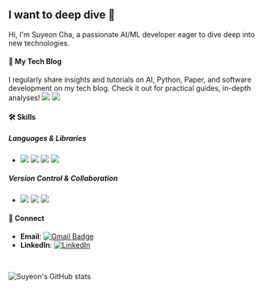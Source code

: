 I want to deep dive 🤿
--- 

Hi, I'm Suyeon Cha, a passionate AI/ML developer eager to dive deep into new technologies.

#### 📝 My Tech Blog
I regularly share insights and tutorials on AI, Python, Paper, and software development on my tech blog. Check it out for practical guides, in-depth analyses!
<a href="https://velog.io/@cha-suyeon" target="_blank"><img src="https://img.shields.io/badge/Velog-20c997?style=flat-square&logo=Vimeo&logoColor=white"/></a>
<a href="https://chasuyeon.tistory.com/" target="_blank"><img src="https://img.shields.io/badge/tistory-000000?style=flat-square&logo=Tistory&logoColor=white"/></a>

#### 🛠 Skills

##### Languages & Libraries
- <img src="https://img.shields.io/badge/PyTorch-EE4C2C?style=flat-square&logo=PyTorch&logoColor=white"/> <img src="https://img.shields.io/badge/TensorFlow-FF6F00?style=flat-square&logo=TensorFlow&logoColor=white"/> <img src="https://img.shields.io/badge/Keras-D00000?style=flat-square&logo=Keras&logoColor=white"/> <img src="https://img.shields.io/badge/OpenCV-5C3EE8?style=flat-square&logo=OpenCV&logoColor=white"/>

##### Version Control & Collaboration
- <img src="https://img.shields.io/badge/Git-F05032?style=flat-square&logo=Git&logoColor=white"/> <img src="https://img.shields.io/badge/GitHub-181717?style=flat-square&logo=GitHub&logoColor=white"/> <img src="https://img.shields.io/badge/Slack-4A154B?style=flat-square&logo=Slack&logoColor=white"/>

#### 💌 Connect
- **Email**: [![Gmail Badge](https://img.shields.io/badge/Gmail-d14836?style=flat-square&logo=Gmail&logoColor=white&link=mailto:suyeon.chaa@gmail.com)](mailto:suyeon.chaa@gmail.com)
- **LinkedIn**: [![LinkedIn](https://img.shields.io/badge/LinkedIn-blue?logo=linkedin&logoColor=white)](https://www.linkedin.com/in/suyeon-cha-758372211/)


</br>

![Suyeon's GitHub stats](https://github-readme-stats.vercel.app/api?username=cha-suyeon)

